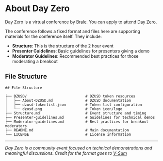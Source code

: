 # About Day Zero

Day Zero is a virtual conference by [Brale](https://brale.xyz). You can apply to attend [Day Zero](https://brale.xyz/events).

The conference follows a fixed format and files here are supporting materials for the conference itself. They include:

* **Structure**: This is the structure of the 2 hour event
* **Presenter Guidelines**: Basic guidelines for presenters giving a demo
* **Moderator Guidelines**: Recommended best practices for those moderating a breakout

## File Structure

```
## File Structure

├── DZUSD/                           # DZUSD token resources
│   ├── About-DZUSD.md               # DZUSD documentation
│   ├── dzusd-tokenlist.json         # Token list configuration
│   └── dzusd.png                    # Token icon/logo
├── Structure.md                     # Event structure and timing
├── Presenter-guidelines.md          # Guidelines for technical demos
├── Moderator-guidelines.md          # Best practices for breakout moderators
├── README.md                        # Main documentation
└── LICENSE                          # License information
```

---
*Day Zero is a community event focused on technical demonstrations and meaningful discussions. Credit for the format goes to [V-Sum](https://v-sum.com)*
